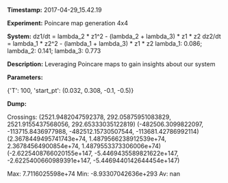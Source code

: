 **Timestamp:** 2017-04-29_15.42.19

**Experiment:** Poincare map generation 4x4

**System:**
dz1/dt = lambda_2 * z1^2 - (lambda_2 + lambda_3) * z1 * z2 
dz2/dt = lambda_1 * z2^2 - (lambda_1 + lambda_3) * z1 * z2 
lambda_1: 0.086; lambda_2: 0.141; lambda_3: 0.773

**Description:** Leveraging Poincare maps to gain insights about our system

**Parameters:**

{'T': 100, 'start_pt': (0.032, 0.308, -0.1, -0.5)}

**Dump:**



Crossings:
(2521.9482047592378, 292.05875951083829, 2521.9155437568056, 292.65333035122819)
(-482506.3099822097, -113715.8436977988, -482512.15730507544, -113681.42786992114)
(2.3678449495741743e+74, 1.4879566238912539e+74, 2.36784564900854e+74, 1.4879553373306006e+74)
(-2.6225408766020155e+147, -5.4469435589821622e+147, -2.6225400660989391e+147, -5.4469440142644454e+147)

Max:
7.7116025598e+74
Min:
-8.93307042636e+293
Av:
nan